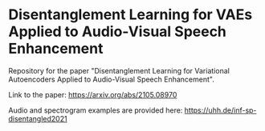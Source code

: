 # Disentanglement Learning for VAEs Applied to Audio-Visual Speech Enhancement
Repository for the paper "Disentanglement Learning for Variational Autoencoders Applied to Audio-Visual Speech Enhancement".

Link to the paper: https://arxiv.org/abs/2105.08970

Audio and spectrogram examples are provided here: https://uhh.de/inf-sp-disentangled2021